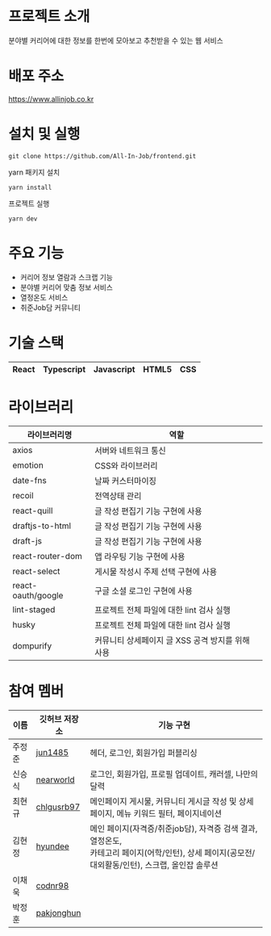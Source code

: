 # 프로젝트 소개
분야별 커리어에 대한 정보를 한번에 모아보고 추천받을 수 있는 웹 서비스

# 배포 주소
https://www.allinjob.co.kr

# 설치 및 실행
```
git clone https://github.com/All-In-Job/frontend.git
```
yarn 패키지 설치
```
yarn install
```
프로젝트 실행
```
yarn dev
```

# 주요 기능
- 커리어 정보 열람과 스크랩 기능
- 분야별 커리어 맞춤 정보 서비스
- 열정온도 서비스
- 취준Job담 커뮤니티

# 기술 스택
| React | Typescript | Javascript | HTML5 | CSS |
|---|---|---|---|---|

# 라이브러리
| 라이브러리명 | 역할 |
| --- | --- |
| axios | 서버와 네트워크 통신 |
| emotion | CSS와 라이브러리 |
| date-fns | 날짜 커스터마이징 |
|recoil | 전역상태 관리 |
| react-quill | 글 작성 편집기 기능 구현에 사용 |
| draftjs-to-html | 글 작성 편집기 기능 구현에 사용 |
| draft-js |글 작성 편집기 기능 구현에 사용 |
| react-router-dom|앱 라우팅 기능 구현에 사용 |
| react-select | 게시물 작성시 주제 선택 구현에 사용 |
| react-oauth/google | 구글 소셜 로그인 구현에 사용 |
| lint-staged | 프로젝트 전체 파일에 대한 lint 검사 실행 |
| husky | 프로젝트 전체 파일에 대한 lint 검사 실행 |
| dompurify | 커뮤니티 상세페이지 글 XSS 공격 방지를 위해 사용 |

# 참여 멤버
| 이름 | 깃허브 저장소 | 기능 구현 
| --- | --- | ---
| 주정준| [jun1485](https://github.com/jun1485) | 헤더, 로그인, 회원가입 퍼블리싱 |
| 신승식| [nearworld](https://github.com/nearworld) | 로그인, 회원가입, 프로필 업데이트, 캐러셀, 나만의 달력 |
| 최현규| [chlgusrb97](https://github.com/chlgusrb97) | 메인페이지 게시물, 커뮤니티 게시글 작성 및 상세 페이지, 메뉴 키워드 필터, 페이지네이션 |
| 김현정| [hyundee](https://github.com/hyundee) | 메인 페이지(자격증/취준job담), 자격증 검색 결과, 열정온도, <br />카테고리 페이지(어학/인턴), 상세 페이지(공모전/대외활동/인턴), 스크랩, 올인잡 솔루션|
| 이채욱| [codnr98](https://github.com/codnr98) ||
| 박정훈| [pakjonghun](https://github.com/pakjonghun) || 
